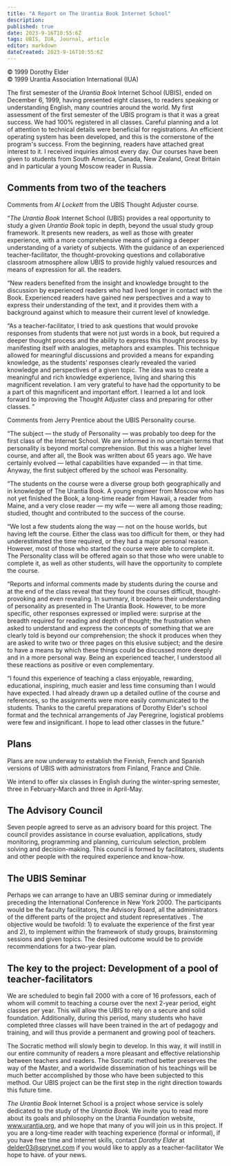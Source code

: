 ```yaml
---
title: "A Report on The Urantia Book Internet School"
description: 
published: true
date: 2023-9-16T10:55:6Z
tags: UBIS, IUA, Journal, article
editor: markdown
dateCreated: 2023-9-16T10:55:6Z
---
```


<p class="v-card v-sheet theme--light grey lighten-3 px-2">© 1999 Dorothy Elder<br>© 1999 Urantia Association International (IUA)</p>

The first semester of the _Urantia Book_ Internet School (UBIS), ended on December 6, 1999, having presented eight classes, to readers speaking or understanding English, many countries around the world. My first assessment of the first semester of the UBIS program is that it was a great success. We had 100% registered in all classes. Careful planning and a lot of attention to technical details were beneficial for registrations. An efficient operating system has been developed, and this is the cornerstone of the program's success. From the beginning, readers have attached great interest to it. I received inquiries almost every day. Our courses have been given to students from South America, Canada, New Zealand, Great Britain and in particular a young Moscow reader in Russia.

## Comments from two of the teachers

Comments from _Al Lockett_ from the UBIS Thought Adjuster course.

“_The Urantia Book_ Internet School (UBIS) provides a real opportunity to study a given _Urantia Book_ topic in depth, beyond the usual study group framework. It presents new readers, as well as those with greater experience, with a more comprehensive means of gaining a deeper understanding of a variety of subjects. With the guidance of an experienced teacher-facilitator, the thought-provoking questions and collaborative classroom atmosphere allow UBIS to provide highly valued resources and means of expression for all. the readers.

“New readers benefited from the insight and knowledge brought to the discussion by experienced readers who had lived longer in contact with the Book. Experienced readers have gained new perspectives and a way to express their understanding of the text, and it provides them with a background against which to measure their current level of knowledge.

“As a teacher-facilitator, I tried to ask questions that would provoke responses from students that were not just words in a book, but required a deeper thought process and the ability to express this thought process by manifesting itself with analogies, metaphors and examples. This technique allowed for meaningful discussions and provided a means for expanding knowledge, as the students' responses clearly revealed the varied knowledge and perspectives of a given topic. The idea was to create a meaningful and rich knowledge experience, living and sharing this magnificent revelation. I am very grateful to have had the opportunity to be a part of this magnificent and important effort. I learned a lot and look forward to improving the Thought Adjuster class and preparing for other classes. ”

Comments from Jerry Prentice about the UBIS Personality course.

“The subject — the study of Personality — was probably too deep for the first class of the Internet School. We are informed in no uncertain terms that personality is beyond mortal comprehension. But this was a higher level course, and after all, the Book was written about 65 years ago. We have certainly evolved — lethal capabilities have expanded — in that time. Anyway, the first subject offered by the school was Personality.

“The students on the course were a diverse group both geographically and in knowledge of The Urantia Book. A young engineer from Moscow who has not yet finished the Book, a long-time reader from Hawaii, a reader from Maine, and a very close reader — my wife — were all among those reading; studied, thought and contributed to the success of the course.

“We lost a few students along the way — not on the house worlds, but having left the course. Either the class was too difficult for them, or they had underestimated the time required, or they had a major personal reason. However, most of those who started the course were able to complete it. The Personality class will be offered again so that those who were unable to complete it, as well as other students, will have the opportunity to complete the course.

“Reports and informal comments made by students during the course and at the end of the class reveal that they found the courses difficult, thought-provoking and even revealing. In summary, it broadens their understanding of personality as presented in The Urantia Book. However, to be more specific, other responses expressed or implied were: surprise at the breadth required for reading and depth of thought; the frustration when asked to understand and express the concepts of something that we are clearly told is beyond our comprehension; the shock it produces when they are asked to write two or three pages on this elusive subject; and the desire to have a means by which these things could be discussed more deeply and in a more personal way. Being an experienced teacher, I understood all these reactions as positive or even complementary.

“I found this experience of teaching a class enjoyable, rewarding, educational, inspiring, much easier and less time consuming than I would have expected. I had already drawn up a detailed outline of the course and references, so the assignments were more easily communicated to the students. Thanks to the careful preparations of Dorothy Elder's school format and the technical arrangements of Jay Peregrine, logistical problems were few and insignificant. I hope to lead other classes in the future.”

## Plans

Plans are now underway to establish the Finnish, French and Spanish versions of UBIS with administrators from Finland, France and Chile.

We intend to offer six classes in English during the winter-spring semester, three in February-March and three in April-May.

## The Advisory Council

Seven people agreed to serve as an advisory board for this project. The council provides assistance in course evaluation, applications, study monitoring, programming and planning, curriculum selection, problem solving and decision-making. This council is formed by facilitators, students and other people with the required experience and know-how.

## The UBIS Seminar

Perhaps we can arrange to have an UBIS seminar during or immediately preceding the International Conference in New York 2000. The participants would be the faculty facilitators, the Advisory Board, all the administrators of the different parts of the project and student representatives . The objective would be twofold: 1) to evaluate the experience of the first year and 2), to implement within the framework of study groups, brainstorming sessions and given topics. The desired outcome would be to provide recommendations for a two-year plan.

## The key to the project: Development of a pool of teacher-facilitators

We are scheduled to begin fall 2000 with a core of 16 professors, each of whom will commit to teaching a course over the next 2-year period, eight classes per year. This will allow the UBIS to rely on a secure and solid foundation. Additionally, during this period, many students who have completed three classes will have been trained in the art of pedagogy and training, and will thus provide a permanent and growing pool of teachers.

The Socratic method will slowly begin to develop. In this way, it will instill in our entire community of readers a more pleasant and effective relationship between teachers and readers. The Socratic method better preserves the way of the Master, and a worldwide dissemination of his teachings will be much better accomplished by those who have been subjected to this method. Our UBIS project can be the first step in the right direction towards this future time.

_The Urantia Book_ Internet School is a project whose service is solely dedicated to the study of the _Urantia Book_. We invite you to read more about its goals and philosophy on the Urantia Foundation website, www.urantia.org, and we hope that many of you will join us in this project. If you are a long-time reader with teaching experience (formal or informal), if you have free time and Internet skills, contact _Dorothy Elder_ at delder03@sprynet.com if you would like to apply as a teacher-facilitator We hope to have. of your news.